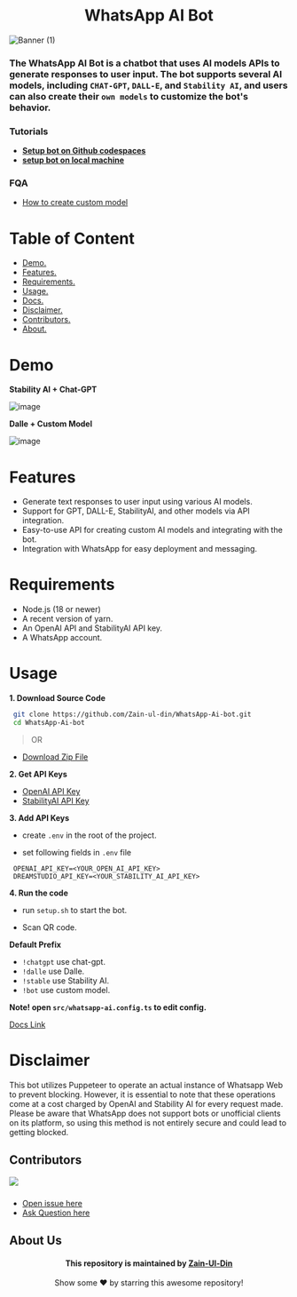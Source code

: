 <div align="center">
<h1>WhatsApp AI Bot</h1>
</div>

![Banner (1)](https://user-images.githubusercontent.com/78583049/222102919-9d09417d-7e44-4efd-b482-f5893c7bc5f6.png)

### The WhatsApp AI Bot is a chatbot that uses AI models APIs to generate responses to user input. The bot supports several AI models, including **`CHAT-GPT`**, **`DALL-E`**, and **`Stability AI`**, and users can also create their **`own models`** to customize the bot's behavior.

### Tutorials
- **[Setup bot on Github codespaces](https://www.youtube.com/watch?v=QahJSi6Ygj4)**
- **[setup bot on local machine](https://www.youtube.com/watch?v=fyPD3ILFPck)**

### FQA

- [How to create custom model](https://github.com/Zain-ul-din/whatsapp-ai-bot/issues/3)

# Table of Content

- [Demo.](#demo)
- [Features.](#features)
- [Requirements.](#requirements)
- [Usage.](#usage)
- [Docs.](https://github.com/Zain-ul-din/WhatsApp-Ai-bot/blob/master/docs/config-docs.md)
- [Disclaimer.](#disclaimer)
- [Contributors.](#contributors)
- [About.](#about-us)

# Demo

**Stability AI + Chat-GPT**

![image](https://user-images.githubusercontent.com/78583049/222071673-ef0f2021-a8b4-4263-9304-a77ecd76c0a1.png)

**Dalle + Custom Model** 

![image](https://user-images.githubusercontent.com/78583049/222074174-55792d13-5137-4c1c-b708-3ad188ca8d8d.png)


# Features
- Generate text responses to user input using various AI models.
- Support for GPT, DALL-E, StabilityAI, and other models via API integration.
- Easy-to-use API for creating custom AI models and integrating with the bot.
- Integration with WhatsApp for easy deployment and messaging.

# Requirements

- Node.js (18 or newer)
- A recent version of yarn.
- An OpenAI API and StabilityAI API key. 
- A WhatsApp account.


# Usage

**1. Download Source Code**

```bash
 git clone https://github.com/Zain-ul-din/WhatsApp-Ai-bot.git
 cd WhatsApp-Ai-bot
```

> OR

- [Download Zip File](https://github.com/Zain-ul-din/WhatsApp-Ai-bot/archive/refs/heads/master.zip)


**2. Get API Keys**

- [OpenAI API Key](https://platform.openai.com/account/api-keys)
- [StabilityAI API Key](https://platform.stability.ai/docs/getting-started/authentication)

**3. Add API Keys**


- create `.env` in the root of the project.

- set following fields in `.env` file
```.env
 OPENAI_API_KEY=<YOUR_OPEN_AI_API_KEY>
 DREAMSTUDIO_API_KEY=<YOUR_STABILITY_AI_API_KEY>
```

**4. Run the code**

- run `setup.sh` to start the bot.

- Scan QR code.

**Default Prefix**

- `!chatgpt` use chat-gpt.
- `!dalle` use Dalle.
- `!stable` use Stability AI.
- `!bot` use custom model.

**Note! open `src/whatsapp-ai.config.ts` to edit config.**

[Docs Link](https://github.com/Zain-ul-din/WhatsApp-Ai-bot/blob/master/docs/config-docs.md)

# Disclaimer

This bot utilizes Puppeteer to operate an actual instance of Whatsapp Web to prevent blocking. However, it is essential to note that these operations come at a cost charged by OpenAI and Stability AI for every request made. Please be aware that WhatsApp does not support bots or unofficial clients on its platform, so using this method is not entirely secure and could lead to getting blocked.


## Contributors

<a href="https://github.com/Zain-ul-din/WhatsApp-Ai-bot/graphs/contributors">
  <img src="https://contrib.rocks/image?repo=Zain-ul-din/WhatsApp-Ai-bot" />
</a>

###

- [Open issue here](https://github.com/Zain-ul-din/WhatsApp-Ai-bot/issues)
- [Ask Question here](https://github.com/Zain-ul-din/WhatsApp-Ai-bot/discussions)

<!-- about -->

## About Us

<div align="center">
<h4 font-weight="bold">This repository is maintained by <a href="https://github.com/Zain-ul-din">Zain-Ul-Din</a></h4>
<p> Show some ❤️ by starring this awesome repository! </p>
</div>

